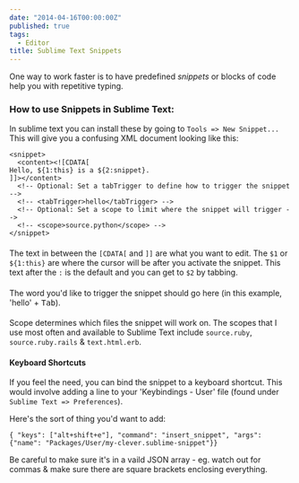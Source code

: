 ```yaml
---
date: "2014-04-16T00:00:00Z"
published: true
tags:
  - Editor
title: Sublime Text Snippets
---
```


One way to work faster is to have predefined _snippets_ or blocks of code help you with repetitive typing.

### How to use Snippets in Sublime Text:

In sublime text you can install these by going to `Tools => New Snippet...`
This will give you a confusing XML document looking like this:

    <snippet>
      <content><![CDATA[
    Hello, ${1:this} is a ${2:snippet}.
    ]]></content>
      <!-- Optional: Set a tabTrigger to define how to trigger the snippet -->
      <!-- <tabTrigger>hello</tabTrigger> -->
      <!-- Optional: Set a scope to limit where the snippet will trigger -->
      <!-- <scope>source.python</scope> -->
    </snippet>

#### <content>

The text in between the `[CDATA[` and `]]` are what you want to edit.
The `$1` or `${1:this}` are where the cursor will be after you activate the snippet. This text after the `:` is the default and you can get to `$2` by tabbing.

#### <tabTrigger>

The word you'd like to trigger the snippet should go here (in this example, 'hello' + <kbd>Tab</kbd>).

#### <scope>

Scope determines which files the snippet will work on. The scopes that I use most often and available to Sublime Text include `source.ruby`, `source.ruby.rails` & `text.html.erb`.

#### Keyboard Shortcuts

If you feel the need, you can bind the snippet to a keyboard shortcut. This would involve adding a line to your 'Keybindings - User' file (found under `Sublime Text => Preferences`).

Here's the sort of thing you'd want to add:

    { "keys": ["alt+shift+e"], "command": "insert_snippet", "args": {"name": "Packages/User/my-clever.sublime-snippet"}}

Be careful to make sure it's in a vaild JSON array - eg. watch out for commas & make sure there are square brackets enclosing everything.
